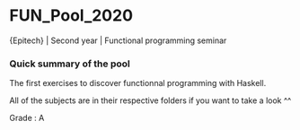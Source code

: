 # FUN_Pool_2020
{Epitech} | Second year | Functional programming seminar

### Quick summary of the pool

The first exercises to discover functionnal programming with Haskell.

All of the subjects are in their respective folders if you want to take a look ^^

Grade : A
